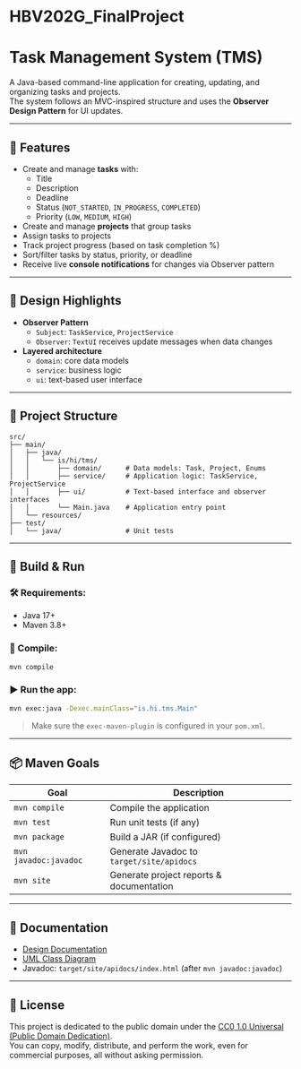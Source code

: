 # HBV202G_FinalProject

# Task Management System (TMS)

A Java-based command-line application for creating, updating, and organizing tasks and projects.  
The system follows an MVC-inspired structure and uses the **Observer Design Pattern** for UI updates.

---

## 🚀 Features

- Create and manage **tasks** with:
    - Title
    - Description
    - Deadline
    - Status (`NOT_STARTED`, `IN_PROGRESS`, `COMPLETED`)
    - Priority (`LOW`, `MEDIUM`, `HIGH`)
- Create and manage **projects** that group tasks
- Assign tasks to projects
- Track project progress (based on task completion %)
- Sort/filter tasks by status, priority, or deadline
- Receive live **console notifications** for changes via Observer pattern

---

## 🧠 Design Highlights

- **Observer Pattern**
    - `Subject`: `TaskService`, `ProjectService`
    - `Observer`: `TextUI` receives update messages when data changes
- **Layered architecture**
    - `domain`: core data models
    - `service`: business logic
    - `ui`: text-based user interface

---

## 📂 Project Structure

```
src/
├── main/
│   ├── java/
│   │   └── is/hi/tms/
│   │       ├── domain/      # Data models: Task, Project, Enums
│   │       ├── service/     # Application logic: TaskService, ProjectService
│   │       ├── ui/          # Text-based interface and observer interfaces
│   │       └── Main.java    # Application entry point
│   └── resources/
├── test/
│   └── java/                # Unit tests
```

---

## 🔧 Build & Run

### 🛠 Requirements:
- Java 17+
- Maven 3.8+

### 🔄 Compile:
```bash
mvn compile
```

### ▶️ Run the app:
```bash
mvn exec:java -Dexec.mainClass="is.hi.tms.Main"
```

> Make sure the `exec-maven-plugin` is configured in your `pom.xml`.

---

## 📦 Maven Goals

| Goal             | Description                                |
|------------------|--------------------------------------------|
| `mvn compile`    | Compile the application                    |
| `mvn test`       | Run unit tests (if any)                    |
| `mvn package`    | Build a JAR (if configured)                |
| `mvn javadoc:javadoc` | Generate Javadoc to `target/site/apidocs` |
| `mvn site`       | Generate project reports & documentation   |

---

## 📄 Documentation

- [Design Documentation](docs/design.md)
- [UML Class Diagram](docs/UML.png)
- Javadoc: `target/site/apidocs/index.html` (after `mvn javadoc:javadoc`)

---

## 📘 License

This project is dedicated to the public domain under the [CC0 1.0 Universal (Public Domain Dedication)](LICENSE).  
You can copy, modify, distribute, and perform the work, even for commercial purposes, all without asking permission.